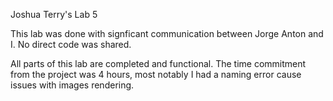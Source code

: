 Joshua Terry's Lab 5

This lab was done with signficant communication between Jorge Anton and I. No direct code was shared.

All parts of this lab are completed and functional. The time commitment from the project was 4 hours, most notably I had a naming 
error cause issues with images rendering.
